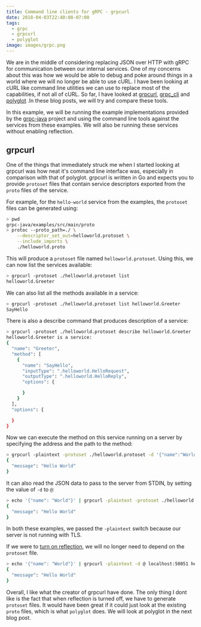 ```yaml
---
title: Command line clients for gRPC - grpcurl
date: 2018-04-03T22:40:08-07:00
tags:
  - grpc
  - grpcurl
  - polyglot
image: images/grpc.png
---
```

We are in the middle of considering replacing JSON over HTTP with gRPC for communication between our internal services. One of my concerns about this was how we would be able to debug and poke around things in a world where we will no longer be able to use cURL. I have been looking at cURL like command line utilities we can use to replace most of the capabilities, if not all of cURL. So far, I have looked at [grpcurl](https://github.com/fullstorydev/grpcurl), [grpc_cli](https://github.com/grpc/grpc/blob/master/doc/command_line_tool.md) and [polyglot](https://github.com/grpc-ecosystem/polyglot) .In these blog posts, we will try and compare these tools.
<!--more-->

In this example, we will be running the example implementations provided by the [grpc-java](https://github.com/grpc/grpc-java/tree/master/examples) project and using the command line tools against the services from these examples. We will also be running these services without enabling reflection.

## grpcurl
One of the things that immediately struck me when I started looking at grpcurl was how neat it's command line interface was, especially in comparison with that of polyglot. grpcurl is written in Go and expects you to provide `protoset` files that contain service descriptors exported from the `proto` files of the service.

For example, for the `hello-world` service from the examples, the `protoset` files can be generated using:

```bash
> pwd
grpc-java/examples/src/main/proto
> protoc --proto_path=./ \
    --descriptor_set_out=helloworld.protoset \
    --include_imports \
    ./helloworld.proto
```

This will produce a `protoset` file named `helloworld.protoset`. Using this, we can now list the services available:

```bash
> grpcurl -protoset ./helloworld.protoset list
helloworld.Greeter
```

We can also list all the methods available in a service:

```bash
> grpcurl -protoset ./helloworld.protoset list helloworld.Greeter
SayHello
```

There is also a describe command that produces description of a service:

```bash
> grpcurl -protoset ./helloworld.protoset describe helloworld.Greeter
helloworld.Greeter is a service:
{
  "name": "Greeter",
  "method": [
    {
      "name": "SayHello",
      "inputType": ".helloworld.HelloRequest",
      "outputType": ".helloworld.HelloReply",
      "options": {

      }
    }
  ],
  "options": {

  }
}
```

Now we can execute the method on this service running on a server by specifying the address and the path to the method:

```bash
> grpcurl -plaintext -protoset ./helloworld.protoset -d '{"name":"World"}' localhost:50051 helloworld.Greeter/SayHello
{
  "message": "Hello World"
}
```

It can also read the JSON data to pass to the server from STDIN, by setting the value of `-d` to `@`:

```bash
> echo '{"name": "World"}' | grpcurl -plaintext -protoset ./helloworld.protoset -d @ localhost:50051 helloworld.Greeter/SayHello
{
  "message": "Hello World"
}
```

In both these examples, we passed the `-plaintext` switch because our server is not running with TLS. 

If we were to [turn on reflection](https://github.com/grpc/grpc-java/blob/master/documentation/server-reflection-tutorial.md), we will no longer need to depend on the `protoset` file. 

```bash
> echo '{"name": "World"}' | grpcurl -plaintext -d @ localhost:50051 helloworld.Greeter/SayHello
{
  "message": "Hello World"
}
```

Overall, I like what the creator of grpcurl have done. The only thing I dont like is the fact that when reflection is turned off, we have to generate `protoset` files. It would have been great if it could just look at the existing `proto` files, which is what `polyglot` does. We will look at polyglot in the next blog post.
